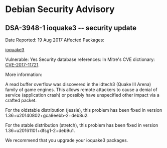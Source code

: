 
Debian Security Advisory
========================


DSA-3948-1 ioquake3 -- security update
--------------------------------------



Date Reported:
19 Aug 2017
Affected Packages:

[ioquake3](https://packages.debian.org/src:ioquake3)

Vulnerable:
Yes
Security database references:
In Mitre's CVE dictionary: [CVE-2017-11721](https://security-tracker.debian.org/tracker/CVE-2017-11721).  

More information:

A read buffer overflow was discovered in the idtech3 (Quake III Arena)
family of game engines. This allows remote attackers to cause a denial
of service (application crash) or possibly have unspecified other impact
via a crafted packet.


For the oldstable distribution (jessie), this problem has been fixed
in version 1.36+u20140802+gca9eebb-2+deb8u2.


For the stable distribution (stretch), this problem has been fixed in
version 1.36+u20161101+dfsg1-2+deb9u1.


We recommend that you upgrade your ioquake3 packages.





